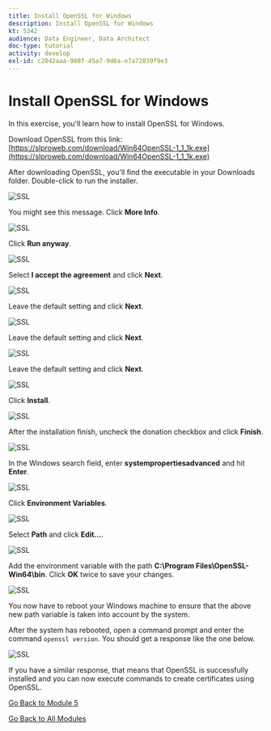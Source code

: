 ```yaml
---
title: Install OpenSSL for Windows
description: Install OpenSSL for Windows
kt: 5342
audience: Data Engineer, Data Architect
doc-type: tutorial
activity: develop
exl-id: c2042aaa-988f-45a7-9d6a-e7a72839f9e3
---
```

# Install OpenSSL for Windows

In this exercise, you'll learn how to install OpenSSL for Windows.

Download OpenSSL from this link: [https://slproweb.com/download/Win64OpenSSL-1_1_1k.exe](https://slproweb.com/download/Win64OpenSSL-1_1_1k.exe)

After downloading OpenSSL, you'll find the executable in your Downloads folder. Double-click to run the installer.

![SSL](./images/ssl1.png)

You might see this message. Click **More Info**.

![SSL](./images/ssl2.png)

Click **Run anyway**.

![SSL](./images/ssl3.png)

Select **I accept the agreement** and click **Next**.

![SSL](./images/ssl4.png)

Leave the default setting and click **Next**.

![SSL](./images/ssl5.png)

Leave the default setting and click **Next**.

![SSL](./images/ssl6.png)

Leave the default setting and click **Next**.

![SSL](./images/ssl7.png)

Click **Install**.

![SSL](./images/ssl8.png)

After the installation finish, uncheck the donation checkbox and click **Finish**.

![SSL](./images/ssl9.png)

In the Windows search field, enter **systempropertiesadvanced** and hit **Enter**.

![SSL](./images/ssl10.png)

Click **Environment Variables**.

![SSL](./images/ssl11.png)

Select **Path** and click **Edit...**.

![SSL](./images/ssl12.png)

Add the environment variable with the path **C:\Program Files\OpenSSL-Win64\bin**. Click **OK** twice to save your changes.

![SSL](./images/ssl12a.png)

You now have to reboot your Windows machine to ensure that the above new path variable is taken into account by the system.

After the system has rebooted, open a command prompt and enter the command `openssl version`. You should get a response like the one below.

![SSL](./images/ssl13.png)

If you have a similar response, that means that OpenSSL is successfully installed and you can now execute commands to create certificates using OpenSSL.

[Go Back to Module 5](./data-ingestion-informatica-etl.md)

[Go Back to All Modules](../../overview.md)
